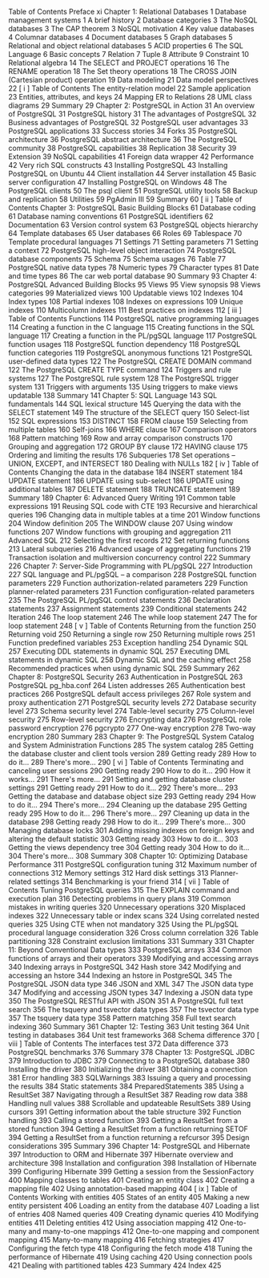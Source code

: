 Table of Contents
Preface xi
Chapter 1: Relational Databases 1
Database management systems 1
A brief history 2
Database categories 3
The NoSQL databases 3
The CAP theorem 3
NoSQL motivation 4
Key value databases 4
Columnar databases 4
Document databases 5
Graph databases 5
Relational and object relational databases 5
ACID properties 6
The SQL Language 6
Basic concepts 7
Relation 7
Tuple 8
Attribute 9
Constraint 10
Relational algebra 14
The SELECT and PROJECT operations 16
The RENAME operation 18
The Set theory operations 18
The CROSS JOIN (Cartesian product) operation 19
Data modeling 21
Data model perspectives 22
[ i ]
Table of Contents
The entity-relation model 22
Sample application 23
Entities, attributes, and keys 24
Mapping ER to Relations 28
UML class diagrams 29
Summary 29
Chapter 2: PostgreSQL in Action 31
An overview of PostgreSQL 31
PostgreSQL history 31
The advantages of PostgreSQL 32
Business advantages of PostgreSQL 32
PostgreSQL user advantages 33
PostgreSQL applications 33
Success stories 34
Forks 35
PostgreSQL architecture 36
PostgreSQL abstract architecture 36
The PostgreSQL community 38
PostgreSQL capabilities 38
Replication 38
Security 39
Extension 39
NoSQL capabilities 41
Foreign data wrapper 42
Performance 42
Very rich SQL constructs 43
Installing PostgreSQL 43
Installing PostgreSQL on Ubuntu 44
Client installation 44
Server installation 45
Basic server configuration 47
Installing PostgreSQL on Windows 48
The PostgreSQL clients 50
The psql client 51
PostgreSQL utility tools 58
Backup and replication 58
Utilities 59
PgAdmin III 59
Summary 60
[ ii ]
Table of Contents
Chapter 3: PostgreSQL Basic Building Blocks 61
Database coding 61
Database naming conventions 61
PostgreSQL identifiers 62
Documentation 63
Version control system 63
PostgreSQL objects hierarchy 64
Template databases 65
User databases 66
Roles 69
Tablespace 70
Template procedural languages 71
Settings 71
Setting parameters 71
Setting a context 72
PostgreSQL high-level object interaction 74
PostgreSQL database components 75
Schema 75
Schema usages 76
Table 77
PostgreSQL native data types 78
Numeric types 79
Character types 81
Date and time types 86
The car web portal database 90
Summary 93
Chapter 4: PostgreSQL Advanced Building Blocks 95
Views 95
View synopsis 98
Views categories 99
Materialized views 100
Updatable views 102
Indexes 104
Index types 108
Partial indexes 108
Indexes on expressions 109
Unique indexes 110
Multicolumn indexes 111
Best practices on indexes 112
[ iii ]
Table of Contents
Functions 114
PostgreSQL native programming languages 114
Creating a function in the C language 115
Creating functions in the SQL language 117
Creating a function in the PL/pgSQL language 117
PostgreSQL function usages 118
PostgreSQL function dependency 118
PostgreSQL function categories 119
PostgreSQL anonymous functions 121
PostgreSQL user-defined data types 122
The PostgreSQL CREATE DOMAIN command 122
The PostgreSQL CREATE TYPE command 124
Triggers and rule systems 127
The PostgreSQL rule system 128
The PostgreSQL trigger system 131
Triggers with arguments 135
Using triggers to make views updatable 138
Summary 141
Chapter 5: SQL Language 143
SQL fundamentals 144
SQL lexical structure 145
Querying the data with the SELECT statement 149
The structure of the SELECT query 150
Select-list 152
SQL expressions 153
DISTINCT 158
FROM clause 159
Selecting from multiple tables 160
Self-joins 166
WHERE clause 167
Comparison operators 168
Pattern matching 169
Row and array comparison constructs 170
Grouping and aggregation 172
GROUP BY clause 172
HAVING clause 175
Ordering and limiting the results 176
Subqueries 178
Set operations – UNION, EXCEPT, and INTERSECT 180
Dealing with NULLs 182
[ iv ]
Table of Contents
Changing the data in the database 184
INSERT statement 184
UPDATE statement 186
UPDATE using sub-select 186
UPDATE using additional tables 187
DELETE statement 188
TRUNCATE statement 189
Summary 189
Chapter 6: Advanced Query Writing 191
Common table expressions 191
Reusing SQL code with CTE 193
Recursive and hierarchical queries 196
Changing data in multiple tables at a time 201
Window functions 204
Window definition 205
The WINDOW clause 207
Using window functions 207
Window functions with grouping and aggregation 211
Advanced SQL 212
Selecting the first records 212
Set returning functions 213
Lateral subqueries 216
Advanced usage of aggregating functions 219
Transaction isolation and multiversion concurrency control 222
Summary 226
Chapter 7: Server-Side Programming with PL/pgSQL 227
Introduction 227
SQL language and PL/pgSQL – a comparison 228
PostgreSQL function parameters 229
Function authorization-related parameters 229
Function planner-related parameters 231
Function configuration-related parameters 235
The PostgreSQL PL/pgSQL control statements 236
Declaration statements 237
Assignment statements 239
Conditional statements 242
Iteration 246
The loop statement 246
The while loop statement 247
The for loop statement 248
[ v ]
Table of Contents
Returning from the function 250
Returning void 250
Returning a single row 250
Returning multiple rows 251
Function predefined variables 253
Exception handling 254
Dynamic SQL 257
Executing DDL statements in dynamic SQL 257
Executing DML statements in dynamic SQL 258
Dynamic SQL and the caching effect 258
Recommended practices when using dynamic SQL 259
Summary 262
Chapter 8: PostgreSQL Security 263
Authentication in PostgreSQL 263
PostgreSQL pg_hba.conf 264
Listen addresses 265
Authentication best practices 266
PostgreSQL default access privileges 267
Role system and proxy authentication 271
PostgreSQL security levels 272
Database security level 273
Schema security level 274
Table-level security 275
Column-level security 275
Row-level security 276
Encrypting data 276
PostgreSQL role password encryption 276
pgcrypto 277
One-way encryption 278
Two-way encryption 280
Summary 283
Chapter 9: The PostgreSQL System Catalog and System
Administration Functions 285
The system catalog 285
Getting the database cluster and client tools version 289
Getting ready 289
How to do it… 289
There's more… 290
[ vi ]
Table of Contents
Terminating and canceling user sessions 290
Getting ready 290
How to do it… 290
How it works… 291
There's more… 291
Setting and getting database cluster settings 291
Getting ready 291
How to do it… 292
There's more… 293
Getting the database and database object size 293
Getting ready 294
How to do it… 294
There's more… 294
Cleaning up the database 295
Getting ready 295
How to do it… 296
There's more… 297
Cleaning up data in the database 298
Getting ready 298
How to do it… 299
There's more… 300
Managing database locks 301
Adding missing indexes on foreign keys and altering
the default statistic 303
Getting ready 303
How to do it… 303
Getting the views dependency tree 304
Getting ready 304
How to do it… 304
There's more… 308
Summary 308
Chapter 10: Optimizing Database Performance 311
PostgreSQL configuration tuning 312
Maximum number of connections 312
Memory settings 312
Hard disk settings 313
Planner-related settings 314
Benchmarking is your friend 314
[ vii ]
Table of Contents
Tuning PostgreSQL queries 315
The EXPLAIN command and execution plan 316
Detecting problems in query plans 319
Common mistakes in writing queries 320
Unnecessary operations 320
Misplaced indexes 322
Unnecessary table or index scans 324
Using correlated nested queries 325
Using CTE when not mandatory 325
Using the PL/pgSQL procedural language consideration 326
Cross column correlation 326
Table partitioning 328
Constraint exclusion limitations 331
Summary 331
Chapter 11: Beyond Conventional Data types 333
PostgreSQL arrays 334
Common functions of arrays and their operators 339
Modifying and accessing arrays 340
Indexing arrays in PostgreSQL 342
Hash store 342
Modifying and accessing an hstore 344
Indexing an hstore in PostgreSQL 345
The PostgreSQL JSON data type 346
JSON and XML 347
The JSON data type 347
Modifying and accessing JSON types 347
Indexing a JSON data type 350
The PostgreSQL RESTful API with JSON 351
A PostgreSQL full text search 356
The tsquery and tsvector data types 357
The tsvector data type 357
The tsquery data type 358
Pattern matching 358
Full text search indexing 360
Summary 361
Chapter 12: Testing 363
Unit testing 364
Unit testing in databases 364
Unit test frameworks 368
Schema difference 370
[ viii ]
Table of Contents
The interfaces test 372
Data difference 373
PostgreSQL benchmarks 376
Summary 378
Chapter 13: PostgreSQL JDBC 379
Introduction to JDBC 379
Connecting to a PostgreSQL database 380
Installing the driver 380
Initializing the driver 381
Obtaining a connection 381
Error handling 383
SQLWarnings 383
Issuing a query and processing the results 384
Static statements 384
PreparedStatements 385
Using a ResultSet 387
Navigating through a ResultSet 387
Reading row data 388
Handling null values 388
Scrollable and updateable ResultSets 389
Using cursors 391
Getting information about the table structure 392
Function handling 393
Calling a stored function 393
Getting a ResultSet from a stored function 394
Getting a ResultSet from a function returning SETOF 394
Getting a ResultSet from a function returning a refcursor 395
Design considerations 395
Summary 396
Chapter 14: PostgreSQL and Hibernate 397
Introduction to ORM and Hibernate 397
Hibernate overview and architecture 398
Installation and configuration 398
Installation of Hibernate 399
Configuring Hibernate 399
Getting a session from the SessionFactory 400
Mapping classes to tables 401
Creating an entity class 402
Creating a mapping file 402
Using annotation-based mapping 404
[ ix ]
Table of Contents
Working with entities 405
States of an entity 405
Making a new entity persistent 406
Loading an entity from the database 407
Loading a list of entries 408
Named queries 409
Creating dynamic queries 410
Modifying entities 411
Deleting entities 412
Using association mapping 412
One-to-many and many-to-one mappings 412
One-to-one mapping and component mapping 415
Many-to-many mapping 416
Fetching strategies 417
Configuring the fetch type 418
Configuring the fetch mode 418
Tuning the performance of Hibernate 419
Using caching 420
Using connection pools 421
Dealing with partitioned tables 423
Summary 424
Index 425